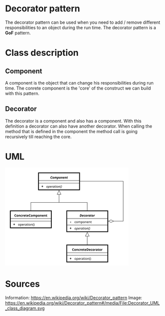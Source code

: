 # Decorator pattern

The decorator pattern can be used when you need to add / remove different 
responsibilities to an object during the run time. The decorator pattern is a
**GoF** pattern.

# Class description

## Component

A component is the object that can change his responsibilities during run time.
The conrete component is the 'core' of the construct we can build with this pattern.

## Decorator

The decorator is a component and also has a component. With this definition a 
decorator can also have another decorator. When calling the method that is defined
in the component the method call is going recursively till reaching the core. 

# UML

![UML](../../../../../resource/Decorator_UML.png)

# Sources

Information: https://en.wikipedia.org/wiki/Decorator_pattern
Image: https://en.wikipedia.org/wiki/Decorator_pattern#/media/File:Decorator_UML_class_diagram.svg